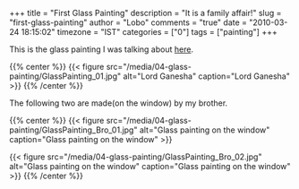 +++
title = "First Glass Painting"
description = "It is a family affair!"
slug = "first-glass-painting"
author = "Lobo"
comments = "true"
date = "2010-03-24 18:15:02"
timezone = "IST"
categories = ["0"]
tags = ["painting"]
+++

This is the glass painting I was talking about [here](/blog/a-week-that-was/).

{{% center %}}
{{< figure src="/media/04-glass-painting/GlassPainting_01.jpg" alt="Lord Ganesha" caption="Lord Ganesha" >}}
{{% /center %}}

The following two are made(on the window) by my brother.

{{% center %}}
{{< figure src="/media/04-glass-painting/GlassPainting_Bro_01.jpg" alt="Glass painting on the window" caption="Glass painting on the window" >}}

{{< figure src="/media/04-glass-painting/GlassPainting_Bro_02.jpg" alt="Glass painting on the window" caption="Glass painting on the window" >}}
{{% /center %}}
